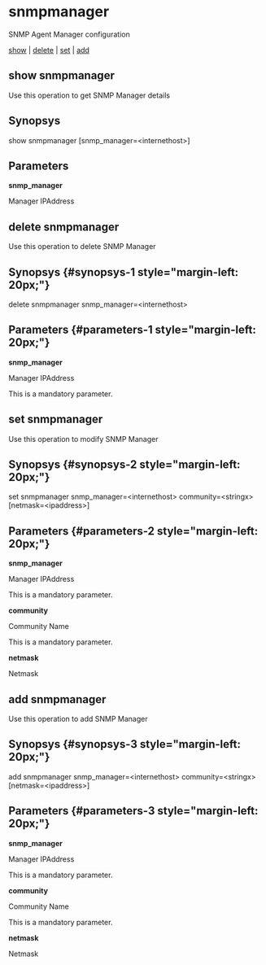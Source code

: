 # snmpmanager

SNMP Agent Manager configuration

[show](#show%20snmpmanager) | [delete](#delete%20snmpmanager) | [set](#set%20snmpmanager) | [add](#add%20snmpmanager)

## show snmpmanager

Use this operation to get SNMP Manager details

## Synopsys 

show snmpmanager \[snmp\_manager=&lt;internethost&gt;\]

## Parameters 

**snmp\_manager**

Manager IPAddress

## delete snmpmanager

Use this operation to delete SNMP Manager

## Synopsys {#synopsys-1 style="margin-left: 20px;"}

delete snmpmanager snmp\_manager=&lt;internethost&gt;

## Parameters {#parameters-1 style="margin-left: 20px;"}

**snmp\_manager**

Manager IPAddress

This is a mandatory parameter.

## set snmpmanager

Use this operation to modify SNMP Manager

## Synopsys {#synopsys-2 style="margin-left: 20px;"}

set snmpmanager snmp\_manager=&lt;internethost&gt; community=&lt;stringx&gt; \[netmask=&lt;ipaddress&gt;\]

## Parameters {#parameters-2 style="margin-left: 20px;"}

**snmp\_manager**

Manager IPAddress

This is a mandatory parameter.

**community**

Community Name

This is a mandatory parameter.

**netmask**

Netmask

## add snmpmanager

Use this operation to add SNMP Manager

## Synopsys {#synopsys-3 style="margin-left: 20px;"}

add snmpmanager snmp\_manager=&lt;internethost&gt; community=&lt;stringx&gt; \[netmask=&lt;ipaddress&gt;\]

## Parameters {#parameters-3 style="margin-left: 20px;"}

**snmp\_manager**

Manager IPAddress

This is a mandatory parameter.

**community**

Community Name

This is a mandatory parameter.

**netmask**

Netmask
